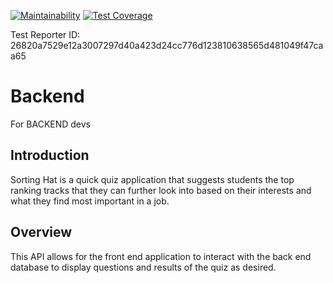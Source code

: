 [![Maintainability](https://api.codeclimate.com/v1/badges/ff819604fe5e7760010a/maintainability)](https://codeclimate.com/github/Lambda-School-Labs/sorting-hat-be/maintainability) [![Test Coverage](https://api.codeclimate.com/v1/badges/ff819604fe5e7760010a/test_coverage)](https://codeclimate.com/github/Lambda-School-Labs/sorting-hat-be/test_coverage)

Test Reporter ID: 26820a7529e12a3007297d40a423d24cc776d123810638565d481049f47caa65

# Backend
For BACKEND devs

## Introduction
Sorting Hat is a quick quiz application that suggests students the top ranking tracks that they can further look into based on their interests and what they find most important in a job.

## Overview
This API allows for the front end application to interact with the back end database to display questions and results of the quiz as desired.

